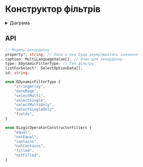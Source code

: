 # Конструктор фільтрів

<details>
  <summary>Діаграма</summary>
  <img width="4009" alt="ConstructorFilterDiagram" src="https://user-images.githubusercontent.com/74597949/212402333-3fc2f248-00b7-47f6-99ad-37a1ed3add0e.png">
</details>

## API

```ts
// Модель аккордеону
property?: string; // Поле в яке буде акумулюватись значення
caption: MultiLanguageValue[]; // Опис для аккордеону
type: EDynamicFilterType; // Тип фільтру
listForSelect?: SelectOptionData[];
id: string;

enum EDynamicFilterType {
    "stringArray",
    "dateRage",
    "selectMulti",
    "selectSingle",
    "selectMultiOnly",
    "selectSingleOnly",
    "fields",
}

enum ELogicOperatorConstructorFilters {
    "equal",
    "notEqual",
    "contains",
    "notContains",
    "filled",
    "notFilled",
}
```
